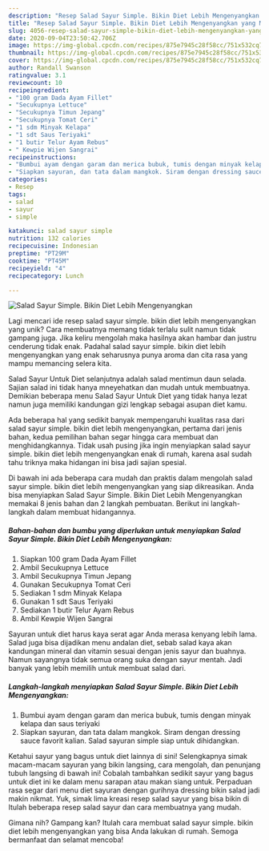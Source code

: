 ```yaml
---
description: "Resep Salad Sayur Simple. Bikin Diet Lebih Mengenyangkan yang Menggugah Selera"
title: "Resep Salad Sayur Simple. Bikin Diet Lebih Mengenyangkan yang Menggugah Selera"
slug: 4056-resep-salad-sayur-simple-bikin-diet-lebih-mengenyangkan-yang-menggugah-selera
date: 2020-09-04T23:50:42.706Z
image: https://img-global.cpcdn.com/recipes/875e7945c28f58cc/751x532cq70/salad-sayur-simple-bikin-diet-lebih-mengenyangkan-foto-resep-utama.jpg
thumbnail: https://img-global.cpcdn.com/recipes/875e7945c28f58cc/751x532cq70/salad-sayur-simple-bikin-diet-lebih-mengenyangkan-foto-resep-utama.jpg
cover: https://img-global.cpcdn.com/recipes/875e7945c28f58cc/751x532cq70/salad-sayur-simple-bikin-diet-lebih-mengenyangkan-foto-resep-utama.jpg
author: Randall Swanson
ratingvalue: 3.1
reviewcount: 10
recipeingredient:
- "100 gram Dada Ayam Fillet"
- "Secukupnya Lettuce"
- "Secukupnya Timun Jepang"
- "Secukupnya Tomat Ceri"
- "1 sdm Minyak Kelapa"
- "1 sdt Saus Teriyaki"
- "1 butir Telur Ayam Rebus"
- " Kewpie Wijen Sangrai"
recipeinstructions:
- "Bumbui ayam dengan garam dan merica bubuk, tumis dengan minyak kelapa dan saus teriyaki"
- "Siapkan sayuran, dan tata dalam mangkok. Siram dengan dressing sauce favorit kalian. Salad sayuran simple siap untuk dihidangkan."
categories:
- Resep
tags:
- salad
- sayur
- simple

katakunci: salad sayur simple 
nutrition: 132 calories
recipecuisine: Indonesian
preptime: "PT29M"
cooktime: "PT45M"
recipeyield: "4"
recipecategory: Lunch

---
```



![Salad Sayur Simple. Bikin Diet Lebih Mengenyangkan](https://img-global.cpcdn.com/recipes/875e7945c28f58cc/751x532cq70/salad-sayur-simple-bikin-diet-lebih-mengenyangkan-foto-resep-utama.jpg)

Lagi mencari ide resep salad sayur simple. bikin diet lebih mengenyangkan yang unik? Cara membuatnya memang tidak terlalu sulit namun tidak gampang juga. Jika keliru mengolah maka hasilnya akan hambar dan justru cenderung tidak enak. Padahal salad sayur simple. bikin diet lebih mengenyangkan yang enak seharusnya punya aroma dan cita rasa yang mampu memancing selera kita.

Salad Sayur Untuk Diet selanjutnya adalah salad mentimun daun selada. Sajian salad ini tidak hanya mneyehatkan dan mudah untuk membuatnya. Demikian beberapa menu Salad Sayur Untuk Diet yang tidak hanya lezat namun juga memiliki kandungan gizi lengkap sebagai asupan diet kamu.

Ada beberapa hal yang sedikit banyak mempengaruhi kualitas rasa dari salad sayur simple. bikin diet lebih mengenyangkan, pertama dari jenis bahan, kedua pemilihan bahan segar hingga cara membuat dan menghidangkannya. Tidak usah pusing jika ingin menyiapkan salad sayur simple. bikin diet lebih mengenyangkan enak di rumah, karena asal sudah tahu triknya maka hidangan ini bisa jadi sajian spesial.


Di bawah ini ada beberapa cara mudah dan praktis dalam mengolah salad sayur simple. bikin diet lebih mengenyangkan yang siap dikreasikan. Anda bisa menyiapkan Salad Sayur Simple. Bikin Diet Lebih Mengenyangkan memakai 8 jenis bahan dan 2 langkah pembuatan. Berikut ini langkah-langkah dalam membuat hidangannya.

<!--inarticleads1-->

##### Bahan-bahan dan bumbu yang diperlukan untuk menyiapkan Salad Sayur Simple. Bikin Diet Lebih Mengenyangkan:

1. Siapkan 100 gram Dada Ayam Fillet
1. Ambil Secukupnya Lettuce
1. Ambil Secukupnya Timun Jepang
1. Gunakan Secukupnya Tomat Ceri
1. Sediakan 1 sdm Minyak Kelapa
1. Gunakan 1 sdt Saus Teriyaki
1. Sediakan 1 butir Telur Ayam Rebus
1. Ambil  Kewpie Wijen Sangrai


Sayuran untuk diet harus kaya serat agar Anda merasa kenyang lebih lama. Salad juga bisa dijadikan menu andalan diet, sebab salad kaya akan kandungan mineral dan vitamin sesuai dengan jenis sayur dan buahnya. Namun sayangnya tidak semua orang suka dengan sayur mentah. Jadi banyak yang lebih memilih untuk membuat salad dari. 

<!--inarticleads2-->

##### Langkah-langkah menyiapkan Salad Sayur Simple. Bikin Diet Lebih Mengenyangkan:

1. Bumbui ayam dengan garam dan merica bubuk, tumis dengan minyak kelapa dan saus teriyaki
1. Siapkan sayuran, dan tata dalam mangkok. Siram dengan dressing sauce favorit kalian. Salad sayuran simple siap untuk dihidangkan.


Ketahui sayur yang bagus untuk diet lainnya di sini! Selengkapnya simak macam-macam sayuran yang bikin langsing, cara mengolah, dan penunjang tubuh langsing di bawah ini! Cobalah tambahkan sedikit sayur yang bagus untuk diet ini ke dalam menu sarapan atau makan siang untuk. Perpaduan rasa segar dari menu diet sayuran dengan gurihnya dressing bikin salad jadi makin nikmat. Yuk, simak lima kreasi resep salad sayur yang bisa bikin di Itulah beberapa resep salad sayur dan cara membuatnya yang mudah. 

Gimana nih? Gampang kan? Itulah cara membuat salad sayur simple. bikin diet lebih mengenyangkan yang bisa Anda lakukan di rumah. Semoga bermanfaat dan selamat mencoba!
